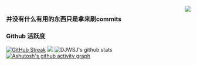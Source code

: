 <img align="right" src="https://count.getloli.com/get/@:DJWSJ?theme=rule34">

### 并没有什么有用的东西只是拿来刷commits

### Github 活跃度

[![GitHub Streak](https://streak-stats.demolab.com/?user=DJWSJ)](https://git.io/streak-stats)
[![](https://activity-graph.herokuapp.com/graph?username=DJWSJ&theme=dracula)](https://github.com/ashutosh00710/github-readme-activity-graph)
![DJWSJ's github stats](https://github-readme-stats.vercel.app/api?username=DJWSJ&show_icons=true&theme=vue)
[![Ashutosh's github activity graph](https://github-readme-activity-graph.vercel.app/graph?username=DJWSJ&theme=dracula)](https://github.com/ashutosh00710/github-readme-activity-graph)

### 
